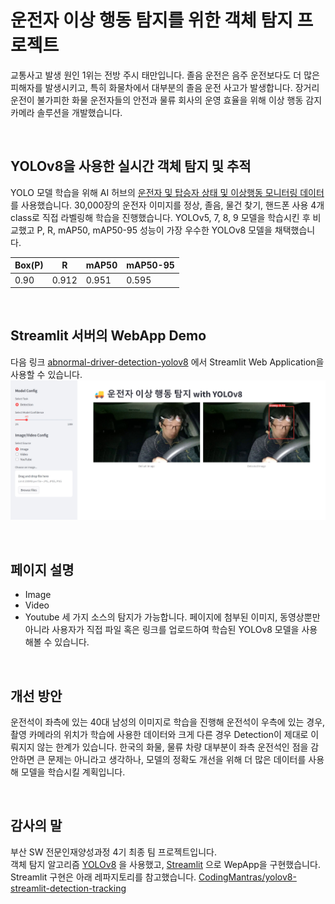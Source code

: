# 운전자 이상 행동 탐지를 위한 객체 탐지 프로젝트</span>
교통사고 발생 원인 1위는 전방 주시 태만입니다. 졸음 운전은 음주 운전보다도 더 많은 피해자를 발생시키고, 특히 화물차에서 대부분의 졸음 운전 사고가 발생합니다. 장거리 운전이 불가피한 화물 운전자들의 안전과 물류 회사의 운영 효율을 위해 이상 행동 감지 카메라 솔루션을 개발했습니다. 

<br/>

## YOLOv8을 사용한 실시간 객체 탐지 및 추적</span>
YOLO 모델 학습을 위해 AI 허브의 [운전자 및 탑승자 상태 및 이상행동 모니터링 데이터](<https://www.aihub.or.kr/aihubdata/data/view.do?currMenu=115&topMenu=100&aihubDataSe=realm&dataSetSn=651>) 를 사용했습니다. 30,000장의 운전자 이미지를 정상, 졸음, 물건 찾기, 핸드폰 사용 4개 class로 직접 라벨링해 학습을 진행했습니다. YOLOv5, 7, 8, 9 모델을 학습시킨 후 비교했고 P, R, mAP50, mAP50-95 성능이 가장 우수한 YOLOv8 모델을 채택했습니다. 


|    Box(P)   |      R      |    mAP50    |   mAP50-95  |
|-------------|-------------|-------------|-------------|
|     0.90    |    0.912    |    0.951    |    0.595    |

<br/>

## Streamlit 서버의 WebApp Demo</span>
다음 링크 [abnormal-driver-detection-yolov8](https://abnormal-driver-detection-yolov8-webapp.streamlit.app/) 에서 Streamlit Web Application을 사용할 수 있습니다. 
<br/>
<img src="https://github.com/seonseono/Abnormal_Driver_Detection_YOLOv8_Streamlit/blob/main/webapp_image.jpg">

<br/>

## 페이지 설명</span>
- Image
- Video
- Youtube
세 가지 소스의 탐지가 가능합니다. 페이지에 첨부된 이미지, 동영상뿐만 아니라 사용자가 직접 파일 혹은 링크를 업로드하여 학습된 YOLOv8 모델을 사용해볼 수 있습니다. 

<br/>

## 개선 방안</span>
운전석이 좌측에 있는 40대 남성의 이미지로 학습을 진행해 운전석이 우측에 있는 경우, 촬영 카메라의 위치가 학습에 사용한 데이터와 크게 다른 경우 Detection이 제대로 이뤄지지 않는 한계가 있습니다. 한국의 화물, 물류 차량 대부분이 좌측 운전석인 점을 감안하면 큰 문제는 아니라고 생각하나, 모델의 정확도 개선을 위해 더 많은 데이터를 사용해 모델을 학습시킬 계획입니다. 

<br/>

## 감사의 말
부산 SW 전문인재양성과정 4기 최종 팀 프로젝트입니다. <br/>
객체 탐지 알고리즘 [YOLOv8](<https://github.com/ultralytics/ultralytics>) 을 사용했고, [Streamlit](<https://github.com/streamlit/streamlit>) 으로 WepApp을 구현했습니다. <br/>
Streamlit 구현은 아래 레파지토리를 참고했습니다. 
[CodingMantras/yolov8-streamlit-detection-tracking](<https://github.com/CodingMantras/yolov8-streamlit-detection-tracking>)
<br/>
<br/>
